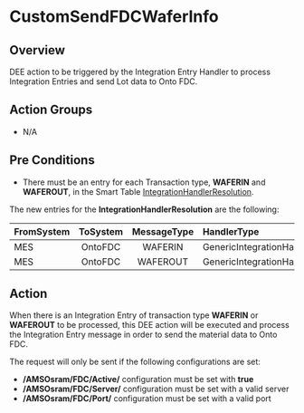 # CustomSendFDCWaferInfo

## Overview

DEE action to be triggered by the Integration Entry Handler to process Integration Entries and send Lot data to Onto FDC.

## Action Groups

* N/A

## Pre Conditions

* There must be an entry for each Transaction type, **WAFERIN** and **WAFEROUT**, in the Smart Table [IntegrationHandlerResolution](Help/UserGuide/administration>tables>system_smart_tables>integration_handler_resolution).

The new entries for the **IntegrationHandlerResolution** are the following:

| FromSystem | ToSystem | MessageType     | HandlerType               | ActionName              | ErrorHandlingActionName | IsEnabled |
| :--------- | :------: | :---------:     | :----------               | :---------              | :---------------------- | :-------: |
| MES        | OntoFDC  | WAFERIN         | GenericIntegrationHandler | CustomSendFDCLotInfo    |                         | Yes       |
| MES        | OntoFDC  | WAFEROUT        | GenericIntegrationHandler | CustomSendFDCWaferInfo  |                         | Yes       |


## Action

When there is an Integration Entry of transaction type **WAFERIN** or **WAFEROUT** to be processed, this DEE action will be executed and process the Integration Entry message in order to send the material data to Onto FDC.

The request will only be sent if the following configurations are set:
* **/AMSOsram/FDC/Active/** configuration must be set with **true**
* **/AMSOsram/FDC/Server/** configuration must be set with a valid server
* **/AMSOsram/FDC/Port/** configuration must be set with a valid port